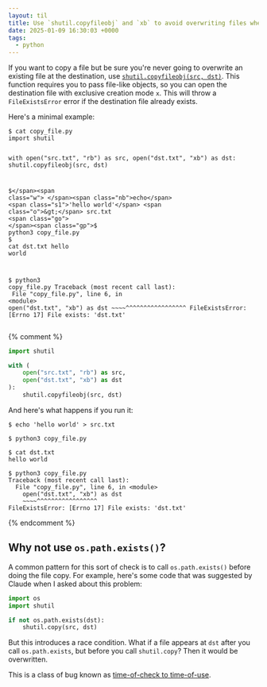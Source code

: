 ```yaml
---
layout: til
title: Use `shutil.copyfileobj` and `xb` to avoid overwriting files when copying in Python
date: 2025-01-09 16:30:03 +0000
tags:
  - python
---
```

If you want to copy a file but be sure you're never going to overwrite an existing file at the destination, use [`shutil.copyfileobj(src, dst)`](https://docs.python.org/3/library/shutil.html#shutil.copyfileobj).
This function requires you to pass file-like objects, so you can open the destination file with exclusive creation mode&nbsp;`x`.
This will throw a `FileExistsError` error if the destination file already exists.

Here's a minimal example:

<div class="language-console highlighter-rouge"><div class="highlight"><pre class="highlight"><code><span class="gp">$</span><span class="w"> </span><span class="nb">cat </span>copy_file.py
<span class="go">import shutil

with open("src.txt", "rb") as src, open("dst.txt", "xb") as dst:
    shutil.copyfileobj(src, dst)</span>

<span class="gp">$</span><span class="w"> </span><span class="nb">echo</span> <span class="s1">'hello world'</span> <span class="o">&gt;</span> src.txt
<span class="go">
</span><span class="gp">$</span><span class="w"> </span>python3 copy_file.py
<span class="go">
</span><span class="gp">$</span><span class="w"> </span><span class="nb">cat </span>dst.txt
<span class="go">hello world

</span><span class="gp">$</span><span class="w"> </span>python3 copy_file.py
<span class="go">Traceback (most recent call last):
</span><span class="go">  File "copy_file.py", line 6, in &lt;module&gt;</span><span class="w">
</span><span class="go">    open("dst.txt", "xb") as dst
    ~~~~^^^^^^^^^^^^^^^^^
FileExistsError: [Errno 17] File exists: 'dst.txt'
</span></code></pre></div></div>

{% comment %}
```python
import shutil

with (
    open("src.txt", "rb") as src,
    open("dst.txt", "xb") as dst
):
    shutil.copyfileobj(src, dst)
```

And here's what happens if you run it:

```console
$ echo 'hello world' > src.txt

$ python3 copy_file.py

$ cat dst.txt
hello world

$ python3 copy_file.py
Traceback (most recent call last):
  File "copy_file.py", line 6, in <module>
    open("dst.txt", "xb") as dst
    ~~~~^^^^^^^^^^^^^^^^^
FileExistsError: [Errno 17] File exists: 'dst.txt'
```
{% endcomment %}

## Why not use `os.path.exists()`?

A common pattern for this sort of check is to call `os.path.exists()` before doing the file copy.
For example, here's some code that was suggested by Claude when I asked about this problem:

```python
import os
import shutil

if not os.path.exists(dst):
    shutil.copy(src, dst)
```

But this introduces a race condition.
What if a file appears at `dst` after you call `os.path.exists`, but before you call `shutil.copy`?
Then it would be overwritten.

This is a class of bug known as [time-of-check to time-of-use](https://en.wikipedia.org/wiki/Time-of-check_to_time-of-use).
